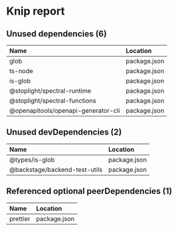 # Knip report

## Unused dependencies (6)

| Name                                | Location     |
|:------------------------------------|:-------------|
| glob                                | package.json |
| ts-node                             | package.json |
| is-glob                             | package.json |
| @stoplight/spectral-runtime         | package.json |
| @stoplight/spectral-functions       | package.json |
| @openapitools/openapi-generator-cli | package.json |

## Unused devDependencies (2)

| Name                          | Location     |
|:------------------------------|:-------------|
| @types/is-glob                | package.json |
| @backstage/backend-test-utils | package.json |

## Referenced optional peerDependencies (1)

| Name     | Location     |
|:---------|:-------------|
| prettier | package.json |

